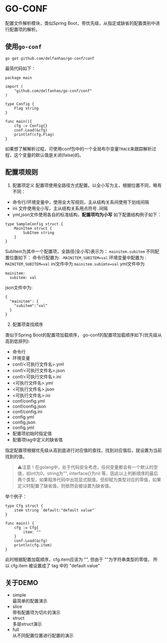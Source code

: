 # GO-CONF

配置文件解析模块，类似Spring Boot，带优先级，从指定或缺省的配置类别中进行配置项的解析。


## 使用``go-conf``
``go get github.com/delfanhao/go-conf/conf``

最简代码如下：
```
package main

import (
	"github.com/delfanhao/go-conf/conf"
)

type Config {
    Flag string
}

func main(){
    cfg := Config{}
	conf.Load(&cfg)
	printlnf(cfg.Flag)
}
```
如果想了解解析过程，可使用conf包中的一个全局布尔变量``TRACE``来跟踪解析过程，这个变量的默认值是关闭(false)的。

## 配置项规则 
1. 配置项定义
   配置项使用全路径方式配置，以全小写为主，根据位置不同，略有不同：
- 命令行/环境变量中，使用全大写规则，主从结构关系间使用下划线间隔
- ini 文件使用全小写，主从结构关系用点符号``.``间隔
- yml,json文件使用各自的标准结构，**配置项均为小写**
如下配置结构例子如下：
```
type SampleConfig struct {
    MainItem struct {
        SubItem string
    }
}
```
SubItem为其中一个配置项，全路径(全小写)表示为： ``mainitem.subitem``
不同配置位置如下：
命令行配置为: ``-MAINITEM_SUBITEM=val``
环境变量中配置为 :  ``MAINITEM_SUBITEM=val``
ini文件中为 ``mainitem.subimte=val``
yml文件中为
```
mainitem:
  subitem: val
```
json文件中为:
```
{
  "mainitem": {
    "subitem":"val"
  }
}
```

2. 配置项查找顺序

类似于Spring Boot的配置项加载顺序， go-conf的配置项加载顺序如下(优先级从高到低排列):  
- 命令行  
- 环境变量  
- conf/<可执行文件名>.yml  
- conf/<可执行文件名>.json  
- conf/<可执行文件名>.ini  
- <可执行文件名>.yml  
- <可执行文件名>.json  
- <可执行文件名>.ini  
- conf/config.yml  
- conf/config.json  
- conf/config.ini  
- config.yml  
- config.json  
- config.yml  
- 配置项初始时指定值  
- 配置项tag中定义的缺省值  

指定配置项根据优先级从高到底进行对应值的查找，找到对应值后，就设置为当前找到的值。

> ⚠️注意！在golang中，处于代码安全考虑，任何变量都会有一个默认的空值，如int为0，string为"", interface{}为nil
> 等，因此以上判断顺序的最后两个类型，如果程序代码中出现显式赋值，但却赋为类型对应的零值，如果定义时配置了缺省值，则依然会被设置为缺省值。

举个例子：
```
type Cfg struct {
    item string `default:"default value"`
}

func main() {
    cfg := Cfg{
        item: ""
    }
    conf.Load(&cfg)
    println(cfg.item)
}
```
此时根据配置加载顺序，cfg.item应该为 "", 但由于 ""为字符串类型的零值， 
所以 cfg.item 被设置成了 tag 中的 "default value"

## 关于DEMO
- simple  
  最简单的配置演示  
- slice  
  带有配置项为切片的演示
- struct  
  多层struct演示
- full  
  从不同配置位置进行配置的演示
